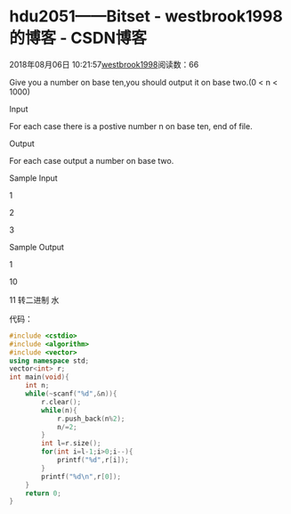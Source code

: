 # hdu2051——Bitset - westbrook1998的博客 - CSDN博客





2018年08月06日 10:21:57[westbrook1998](https://me.csdn.net/westbrook1998)阅读数：66








> 
Give you a number on base ten,you should output it on base two.(0 < n < 1000) 

  Input 

  For each case there is a postive number n on base ten, end of file. 

  Output 

  For each case output a number on base two. 

  Sample Input 

  1 

  2 

  3 

  Sample Output 

  1 

  10 

  11
转二进制 水 

代码：

```cpp
#include <cstdio>
#include <algorithm>
#include <vector>
using namespace std;
vector<int> r;
int main(void){
    int n;
    while(~scanf("%d",&n)){
        r.clear();
        while(n){
            r.push_back(n%2);
            n/=2;
        }
        int l=r.size();
        for(int i=l-1;i>0;i--){
            printf("%d",r[i]);
        }
        printf("%d\n",r[0]);
    }
    return 0;
}
```





